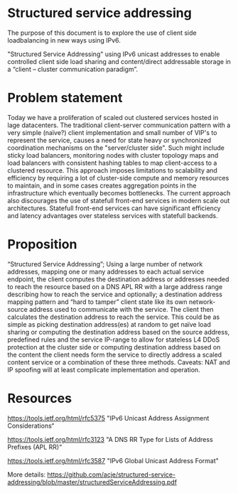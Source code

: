 # Structured service addressing
The purpose of this document is to explore the use of client side loadbalancing in new ways using IPv6.

"Structured Service Addressing" using IPv6 unicast addresses to enable controlled client side load sharing and content/direct
addressable storage in a “client – cluster communication paradigm”.

# Problem statement
Today we have a proliferation of scaled out clustered services hosted in lage datacenters. The traditional client-server communication pattern with a very simple (naïve?) client
implementation and small number of VIP's to represent the service, causes a need for state heavy or synchronized coordination mechanisms on the "server/cluster side". Such might
include sticky load balancers, monitoring nodes with cluster topology maps and load balancers with consistent hashing tables to map client-access to a
clustered resource. This approach imposes limitations to scalability and efficiency by requiring a lot of cluster-side compute and memory resources to
maintain, and in some cases creates aggregation points in the infrastructure which eventually becomes bottlenecks. The current approach also discourages the use
of statefull front-end services in modern scale out architectures. Statefull front-end services can have significant efficiency and latency advantages over stateless services with
statefull backends.

# Proposition
“Structured Service Addressing”; Using a large number of network addresses, mapping one or many addresses to each actual service
endpoint, the client computes the destination address or addresses needed to reach the resource based on a DNS APL RR with a large address range
describing how to reach the service and optionally; a destination address mapping pattern and “hard to tamper” client state like its own network-source
address used to communicate with the service. The client then calculates the destination address to reach the service. This could be as simple as picking
destination address(es) at random to get naïve load sharing or computing the destination address based on the source address, predefined rules and the
service IP-range to allow for stateless L4 DDoS protection at the cluster side or computing destination address based on the content the client needs form
the service to directly address a scaled content service or a combination of these three methods.
Caveats: NAT and IP spoofing will at least complicate implementation and operation.

# Resources
https://tools.ietf.org/html/rfc5375 "IPv6 Unicast Address Assignment Considerations“

https://tools.ietf.org/html/rfc3123 "A DNS RR Type for Lists of Address Prefixes (APL RR)“

https://tools.ietf.org/html/rfc3587 "IPv6 Global Unicast Address Format"

More details:
https://github.com/acje/structured-service-addressing/blob/master/structuredServiceAddressing.pdf
